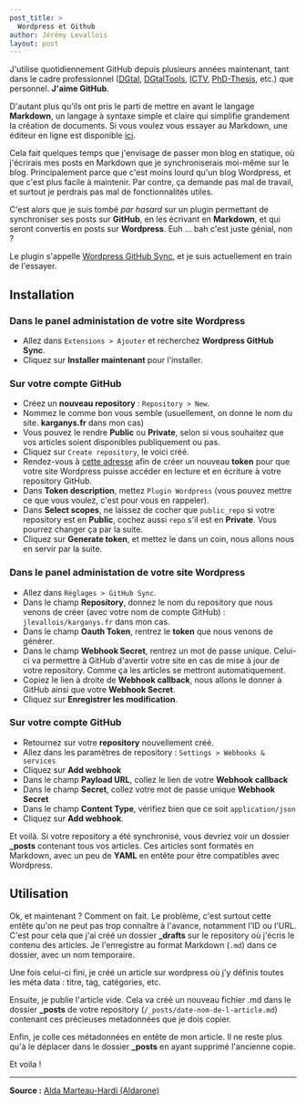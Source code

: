 ```yaml
---
post_title: >
  Wordpress et Github
author: Jérémy Levallois
layout: post
---
```


J'utilise quotidiennement GitHub depuis plusieurs années maintenant, tant dans
le cadre professionnel ([DGtal](https://github.com/DGtal-team/DGtal),
[DGtalTools](https://github.com/DGtal-team/DGtalTools),
[ICTV](https://github.com/dcoeurjo/ICTV),
[PhD-Thesis](https://github.com/jlevallois/PhD-Thesis), etc.) que personnel.
**J'aime GitHub**.

D'autant plus qu'ils ont pris le parti de mettre en avant le langage
**Markdown**, un langage à syntaxe simple et claire qui simplifie grandement la
création de documents. Si vous voulez vous essayer au Markdown, une éditeur en
ligne est disponible [ici](https://stackedit.io/editor).

Cela fait quelques temps que j'envisage de passer mon blog en statique, où
j'écrirais mes posts en Markdown que je synchroniserais moi-même sur le blog.
Principalement parce que c'est moins lourd qu'un blog Wordpress, et que c'est
plus facile à maintenir. Par contre, ça demande pas mal de travail, et surtout
je perdrais pas mal de fonctionnalités utiles.

C'est alors que je suis tombé *par hasard* sur un plugin permettant de
synchroniser ses posts sur **GitHub**, en les écrivant en **Markdown**, et qui
seront convertis en posts sur **Wordpress**. Euh ... bah c'est juste génial, non ?

Le plugin s'appelle [Wordpress GitHub
Sync](https://wordpress.org/plugins/wp-github-sync/), et je suis actuellement en
train de l'essayer.

## Installation

### Dans le panel administation de votre site Wordpress

- Allez dans ``Extensions > Ajouter`` et recherchez **Wordpress GitHub Sync**.
- Cliquez sur **Installer maintenant** pour l'installer.

### Sur votre compte GitHub

- Créez un **nouveau repository** : ``Repository > New``.
- Nommez le comme bon vous semble (usuellement, on donne le nom du site. **karganys.fr** dans mon cas)
- Vous pouvez le rendre **Public** ou **Private**, selon si vous souhaitez que vos articles soient disponibles publiquement ou pas.
- Cliquez sur ``Create repository``, le voici créé.
- Rendez-vous à [cette adresse](https://github.com/settings/tokens/new) afin de créer un nouveau **token** pour que votre site Wordpress puisse accéder en lecture et en écriture à votre repository GitHub.
- Dans **Token description**, mettez ``Plugin Wordpress`` (vous pouvez mettre ce que vous voulez, c'est pour vous en rappeler).
- Dans **Select scopes**, ne laissez de cocher que ``public_repo`` si votre repository est en **Public**, cochez aussi ``repo`` s'il est en **Private**. Vous pourrez changer ça par la suite.
- Cliquez sur **Generate token**, et mettez le dans un coin, nous allons nous en servir par la suite.

### Dans le panel administation de votre site Wordpress

- Allez dans ``Réglages > GitHub Sync``.
- Dans le champ **Repository**, donnez le nom du repository que nous venons de créer (avec votre nom de compte GitHub) : ``jlevallois/karganys.fr`` dans mon cas.
- Dans le champ **Oauth Token**, rentrez le **token** que nous venons de générer.
- Dans le champ **Webhook Secret**, rentrez un mot de passe unique. Celui-ci va permettre à GitHub d'avertir votre site en cas de mise à jour de votre repository. Comme ça les articles se mettront automatiquement.
- Copiez le lien à droite de **Webhook callback**, nous allons le donner à GitHub ainsi que votre **Webhook Secret**.
- Cliquez sur **Enregistrer les modification**.

### Sur votre compte GitHub

- Retournez sur votre **repository** nouvellement créé.
- Allez dans les paramètres de repository : ``Settings > Webhooks & services``
- Cliquez sur **Add webhook**
- Dans le champ **Payload URL**, collez le lien de votre **Webhook callback**
- Dans le champ **Secret**, collez votre mot de passe unique **Webhook Secret**
- Dans le champ **Content Type**, vérifiez bien que ce soit ``application/json``
- Cliquez sur **Add webhook**.

Et voilà. Si votre repository a été synchronisé, vous devriez voir un dossier
**_posts** contenant tous vos articles. Ces articles sont formatés en Markdown,
avec un peu de **YAML** en entête pour être compatibles avec Wordpress.


## Utilisation

Ok, et maintenant ? Comment on fait. Le problème, c'est surtout cette entête
qu'on ne peut pas trop connaître à l'avance, notamment l'ID ou l'URL. C'est pour
cela que j'ai créé un dossier **_drafts** sur le repository où j'écris le
contenu des articles. Je l'enregistre au format Markdown (``.md``) dans ce
dossier, avec un nom temporaire.

Une fois celui-ci fini, je créé un article sur wordpress
où j'y définis toutes les méta data : titre, tag, catégories, etc.

Ensuite, je publie l'article vide. Cela va créé un nouveau fichier .md dans le
dossier **_posts** de votre repository (``/_posts/date-nom-de-l-article.md``)
contenant ces précieuses metadonnées que je dois copier.

Enfin, je colle ces métadonnées en entête de mon article. Il ne reste plus qu'à le déplacer dans le dossier **_posts** en ayant supprimé l'ancienne copie.

Et voila !

---
**Source :** [Alda Marteau-Hardi (Aldarone)](http://aldarone.fr/ecrire-avec-vim-pusher-sur-github-publier-sur-wordpress/)

